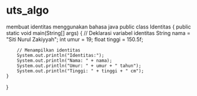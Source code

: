 # uts_algo
membuat identitas menggunakan bahasa java
public class Identitas {
    public static void main(String[] args) {
        // Deklarasi variabel identitas
        String nama = "Siti Nurul Zakiyyah";
        int umur = 19;
        float tinggi = 150.5f;

        // Menampilkan identitas
        System.out.println("Identitas:");
        System.out.println("Nama: " + nama);
        System.out.println("Umur: " + umur + " tahun");
        System.out.println("Tinggi: " + tinggi + " cm");
    }
}
